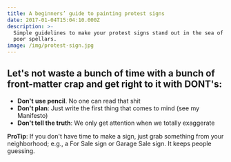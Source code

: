 ```yaml
---
title: A beginners’ guide to painting protest signs
date: 2017-01-04T15:04:10.000Z
description: >-
  Simple guidelines to make your protest signs stand out in the sea of angry
  poor spellars.
image: /img/protest-sign.jpg
---
```

## Let's not waste a bunch of time with a bunch of front-matter crap and get right to it with  DONT's:

* **Don't** **use pencil**. No one can read that shit
* **Don't plan**: Just write the first thing that comes to mind (see my Manifesto)
* **Don't tell the truth**: We only get attention when we totally exaggerate

**ProTip**: If you don't have time to make a sign, just grab something from your neighborhood; e.g., a For Sale sign or Garage Sale sign. It keeps people guessing.
